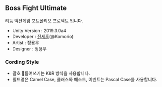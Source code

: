 ## Boss Fight Ultimate 

리듬 액션게임 포트폴리오 프로젝트 입니다.

* Unity Version : 2019.3.0a4
* Developer : [전세훈](https://github.com/Komorio)(@Komorio)
* Artist : 정용우
* Designer : 정용우

### Cording Style

* 괄호 들여쓰기는 K&R 방식을 사용합니다.
* 필드명은 Camel Case, 클래스와 메소드, 이벤트는 Pascal Case를 사용합니다.
